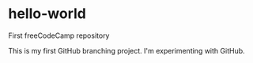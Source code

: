 # hello-world
First freeCodeCamp repository

This is my first GitHub branching project. 
I'm experimenting with GitHub. 
